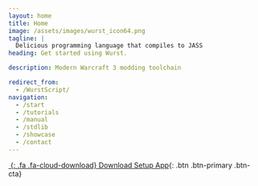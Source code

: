 ```yaml
---
layout: home
title: Home
image: /assets/images/wurst_icon64.png
tagline: |
  Delicious programming language that compiles to JASS
heading: Get started using Wurst.

description: Modern Warcraft 3 modding toolchain

redirect_from:
  - /WurstScript/
navigation:
  - /start
  - /tutorials
  - /manual
  - /stdlib
  - /showcase
  - /contact
---
```


<div class="cta-container" markdown="1">

[*&nbsp;*{: .fa .fa-cloud-download} Download Setup App](https://grill.wurstlang.org/hudson/job/WurstSetup/lastSuccessfulBuild/artifact/downloads/WurstSetup.jar){: .btn .btn-primary .btn-cta}

</div>
